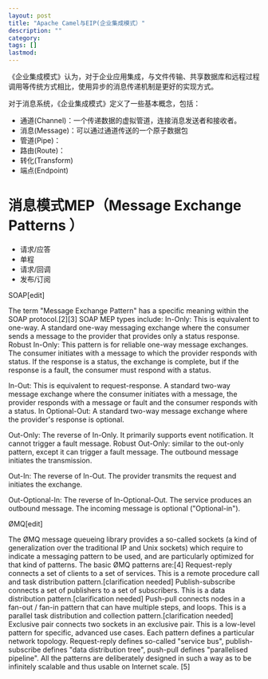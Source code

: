 ```yaml
---
layout: post
title: "Apache Camel与EIP(企业集成模式）"
description: ""
category: 
tags: []
lastmod: 
---
```


《企业集成模式》认为，对于企业应用集成，与文件传输、共享数据库和远程过程调用等传统方式相比，使用异步的消息传递机制是更好的实现方式。

对于消息系统，《企业集成模式》定义了一些基本概念，包括：

- 通道(Channel)：一个传递数据的虚拟管道，连接消息发送者和接收者。
- 消息(Message)：可以通过通道传送的一个原子数据包
- 管道(Pipe)：
- 路由(Route)：
- 转化(Transform)
- 端点(Endpoint)

# 消息模式MEP（Message Exchange Patterns ）

- 请求/应答
- 单程
- 请求/回调
- 发布/订阅

SOAP[edit]

The term "Message Exchange Pattern" has a specific meaning within the SOAP protocol.[2][3] SOAP MEP types include:
In-Only: This is equivalent to one-way. A standard one-way messaging exchange where the consumer sends a message to the provider that provides only a status response.
Robust In-Only: This pattern is for reliable one-way message exchanges. The consumer initiates with a message to which the provider responds with status. If the response is a status, the exchange is complete, but if the response is a fault, the consumer must respond with a status.

In-Out: This is equivalent to request-response. A standard two-way message exchange where the consumer initiates with a message, the provider responds with a message or fault and the consumer responds with a status.
In Optional-Out: A standard two-way message exchange where the provider's response is optional.

Out-Only: The reverse of In-Only. It primarily supports event notification. It cannot trigger a fault message.
Robust Out-Only: similar to the out-only pattern, except it can trigger a fault message. The outbound message initiates the transmission.

Out-In: The reverse of In-Out. The provider transmits the request and initiates the exchange.

Out-Optional-In: The reverse of In-Optional-Out. The service produces an outbound message. The incoming message is 
optional ("Optional-in").


ØMQ[edit]

The ØMQ message queueing library provides a so-called sockets (a kind of generalization over the traditional IP and Unix sockets) which require to indicate a messaging pattern to be used, and are particularly optimized for that kind of patterns. The basic ØMQ patterns are:[4]
Request-reply connects a set of clients to a set of services. This is a remote procedure call and task distribution pattern.[clarification needed]
Publish-subscribe connects a set of publishers to a set of subscribers. This is a data distribution pattern.[clarification needed]
Push-pull connects nodes in a fan-out / fan-in pattern that can have multiple steps, and loops. This is a parallel task distribution and collection pattern.[clarification needed]
Exclusive pair connects two sockets in an exclusive pair. This is a low-level pattern for specific, advanced use cases.
Each pattern defines a particular network topology. Request-reply defines so-called "service bus", publish-subscribe defines "data distribution tree", push-pull defines "parallelised pipeline". All the patterns are deliberately designed in such a way as to be infinitely scalable and thus usable on Internet scale. [5]